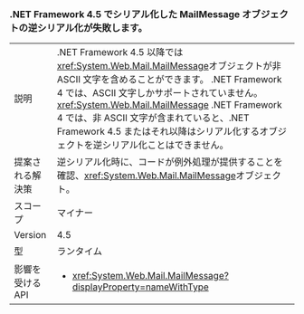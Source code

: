 ### <a name="deserialization-of-mailmessage-objects-serialized-under-the-net-framework-45-may-fail"></a>.NET Framework 4.5 でシリアル化した MailMessage オブジェクトの逆シリアル化が失敗します。

|   |   |
|---|---|
|説明|.NET Framework 4.5 以降では<xref:System.Web.Mail.MailMessage>オブジェクトが非 ASCII 文字を含めることができます。 .NET Framework 4 では、ASCII 文字しかサポートされていません。 <xref:System.Web.Mail.MailMessage> .NET Framework 4 では、非 ASCII 文字が含まれていると、.NET Framework 4.5 またはそれ以降はシリアル化するオブジェクトを逆シリアル化ことはできません。|
|提案される解決策|逆シリアル化時に、コードが例外処理が提供することを確認、<xref:System.Web.Mail.MailMessage>オブジェクト。|
|スコープ|マイナー|
|Version|4.5|
|型|ランタイム|
|影響を受ける API|<ul><li><xref:System.Web.Mail.MailMessage?displayProperty=nameWithType></li></ul>|

